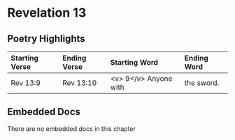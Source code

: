# Revelation 13

## Poetry Highlights

| Starting Verse | Ending Verse | Starting Word | Ending Word |
| :--- | :--- | :--- | :--- |
| Rev 13:9 | Rev 13:10 | &lt;v&gt; 9&lt;/v&gt; Anyone with | the sword. |

## Embedded Docs

There are no embedded docs in this chapter

